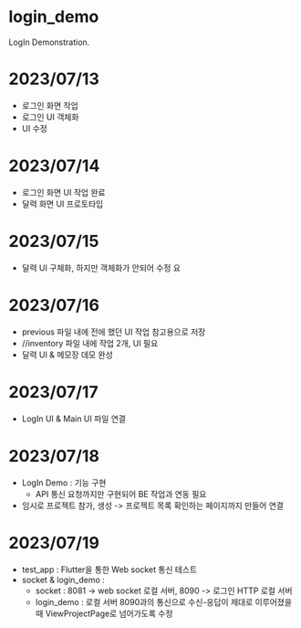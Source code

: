 # login_demo

LogIn Demonstration.

# 2023/07/13
- 로그인 화면 작업
- 로그인 UI 객체화
- UI 수정

# 2023/07/14
- 로그인 화면 UI 작업 완료
- 달력 화면 UI 프로토타입

# 2023/07/15
- 달력 UI 구체화, 하지만 객체화가 안되어 수정 요

# 2023/07/16
- previous 파일 내에 전에 했던 UI 작업 참고용으로 저장
- //inventory 파일 내에 작업 2개, UI 필요
- 달력 UI & 메모장 데모 완성

# 2023/07/17
- LogIn UI & Main UI 파일 연결

# 2023/07/18
- LogIn Demo : 기능 구현
    - API 통신 요청까지만 구현되어 BE 작업과 연동 필요
- 임시로 프로젝트 참가, 생성 -> 프로젝트 목록 확인하는 페이지까지 만들어 연결

# 2023/07/19
- test_app : Flutter을 통한 Web socket 통신 테스트
- socket & login_demo :
  - socket : 8081 -> web socket 로컬 서버, 8090 -> 로그인 HTTP 로컬 서버
  - login_demo : 로컬 서버 8090과의 통신으로 수신-응답이 제대로 이루어졌을때 ViewProjectPage로 넘어가도록 수정